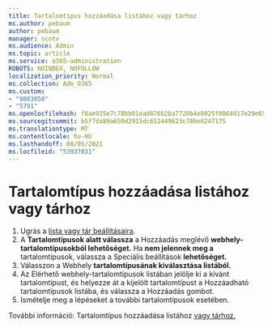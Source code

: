 ```yaml
---
title: Tartalomtípus hozzáadása listához vagy tárhoz
ms.author: pebaum
author: pebaum
manager: scotv
ms.audience: Admin
ms.topic: article
ms.service: o365-administration
ROBOTS: NOINDEX, NOFOLLOW
localization_priority: Normal
ms.collection: Adm_O365
ms.custom:
- "9003050"
- "5791"
ms.openlocfilehash: f8ae915e7c78bb01ead876b2ba7720b4e8925f0864d17e29e65a3f664a79dda1
ms.sourcegitcommit: b5f7da89a650d2915dc652449623c78be6247175
ms.translationtype: MT
ms.contentlocale: hu-HU
ms.lasthandoff: 08/05/2021
ms.locfileid: "53937031"
---
```

# <a name="add-a-content-type-to-a-list-or-library"></a>Tartalomtípus hozzáadása listához vagy tárhoz

1. Ugrás a  [lista vagy tár beállításaira](https://support.microsoft.com/en-us/office/edit-list-settings-in-sharepoint-online-4d35793b-246e-42a3-990c-563a83795b7f).
2. A **Tartalomtípusok alatt válassza** a Hozzáadás meglévő **webhely-tartalomtípusokból lehetőséget.** Ha **nem jelennek meg a** tartalomtípusok, válassza a Speciális beállítások **lehetőséget.**
3. Válasszon a Webhely **tartalomtípusának kiválasztása listából.**
4. Az Elérhető webhely-tartalomtípusok listában jelölje ki a kívánt tartalomtípust, és helyezze át a kijelölt tartalomtípust a Hozzáadható tartalomtípusok listába, és válassza a Hozzáadás gombot.
5. Ismételje meg a lépéseket a további tartalomtípusok esetében.

További információ: Tartalomtípus hozzáadása listához [vagy tárhoz.](https://support.microsoft.com/en-us/office/add-a-content-type-to-a-list-or-library-917366ae-f7a2-47ad-87a5-9689a1884e60)